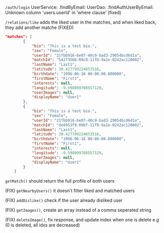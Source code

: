 `/auth/login`
UserService: .findByEmail: UserDao: .findAuthUserByEmail: Unknown column 'users.userId' in 'where clause' (fixed)

`/relations/like`
adds the liked user in the matches, and when liked back, they add another matche (FIXED)
```json
"matches": [
        {
            "bio": "This is a test bio.",
            "sex": "Female",
            "userId": "21fbb916-6e07-40c9-bad3-29054bcd6d1a",
            "matchId": "5427356b-09c0-11f0-9a1e-0242ac120002",
            "lastName": "Last1",
            "latitude": 30.427799224853516,
            "birthdate": "1996-06-18 00:00:00.000000",
            "firstName": "First1",
            "interests": null,
            "longitude": -9.598099708557129,
            "userImages": null,
            "displayName": "User1"
        },
        {
            "bio": "This is a test bio.",
            "sex": "Female",
            "userId": "21fbb916-6e07-40c9-bad3-29054bcd6d1a",
            "matchId": "de8953f9-09bf-11f0-9a1e-0242ac120002",
            "lastName": "Last1",
            "latitude": 30.427799224853516,
            "birthdate": "1996-06-18 00:00:00.000000",
            "firstName": "First1",
            "interests": null,
            "longitude": -9.598099708557129,
            "userImages": null,
            "displayName": "User1"
        }
    ]
```
`getMatch()` should return the full profile of both users

(FIX) `getNearbyUsers()` it doesn't filter liked and matched users

(FIX) `addDislike()` check if the user already disliked user

(FIX) `getImages()`, create an array instead of a comma seperated string

(FIX) `deleteImage()`, fix response, and update index when one is delete e.g (0 is deleted, all idxs are decreased)



